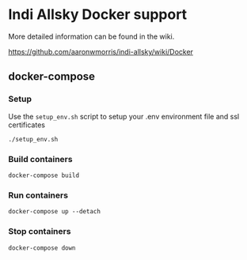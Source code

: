 # Indi Allsky Docker support

More detailed information can be found in the wiki.

https://github.com/aaronwmorris/indi-allsky/wiki/Docker


## docker-compose

### Setup
Use the `setup_env.sh` script to setup your .env environment file and ssl certificates

```
./setup_env.sh
```

### Build containers

```
docker-compose build
```

### Run containers
```
docker-compose up --detach
```

### Stop containers
```
docker-compose down
```

